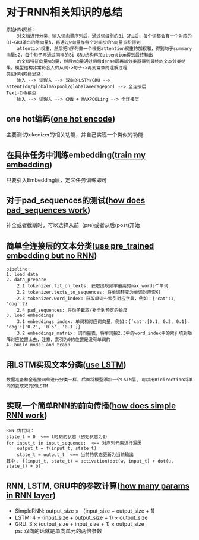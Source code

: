 # 对于RNN相关知识的总结
    原始HAN网络：
        对文档进行分类，输入词向量序列后，通过词级别的Bi-GRU后，每个词都会有一个对应的Bi-GRU输出的隐向量h，再通过w向量与每个时间步的h向量点积得到  
        attention权重，然后把h序列做一个根据attention权重的加权和，得到句子summary向量s2，每个句子再通过同样的Bi-GRU结构再加attention得到最终输出
        的文档特征向量v向量，然后v向量通过后级dense层再加分类器得到最终的文本分类结果。模型结构非常符合人的从词->句子->再到篇章的理解过程
    类似HAN网络思路：
        输入 --> 词嵌入 --> 双向的LSTM/GRU --> attention/globalmaxpool/globalaveragepool --> 全连接层
    Text-CNN模型
        输入 --> 词嵌入 --> CNN + MAXPOOLing --> 全连接层
    
## one hot编码([one hot encode](https://github.com/wgq1995/nlp/blob/master/notes/one_hot.py))
主要测试tokenizer的相关功能，并自己实现一个类似的功能

## 在具体任务中训练embedding([train my embedding](https://github.com/wgq1995/nlp/blob/master/notes/train_embedding.py))
只要引入Embedding层，定义任务训练即可

## 对于pad_sequences的测试([how does pad_sequences work](https://github.com/wgq1995/nlp/blob/master/notes/pad_sequences.py))
补全或者截断时，可以选择从前（pre)或者从后(post)开始

## 简单全连接层的文本分类([use pre_trained embedding but no RNN](https://github.com/wgq1995/nlp/blob/master/notes/imdb_test_no_rnn.py))
    pipeline:
    1. load data
    2. data_prepare
        2.1 tokenizer.fit_on_texts: 获取出现频率最高的max_words个单词
        2.2 tokenizer.texts_to_sequences: 将单词转变为单词对应索引
        2.3 tokenizer.word_index: 获取单词～索引对应字典，例如：{'cat':1, 'dog':2}
        2.4 pad_sequences: 将句子截取/补全到预定的长度
    3. load embeddings
        3.1 embeddings_index: 单词和对应词向量，例如：{‘cat':[0.1, 0.2, 0.1]. 'dog':['0.2', '0.5', '0.1']}
        3.2 embeddings_matrix: 词向量表，将单词按2.3中的word_index中的索引填到矩阵对应位置上去，注意，索引为0的位置是没有单词的
    4. build model and train 
## 用LSTM实现文本分类([use LSTM](https://github.com/wgq1995/nlp/blob/master/notes/LSTM_example.py))
    数据准备和全连接网络进行分类一样，后面将模型添加一个LSTM层, 可以用Bidirection将单向的变成双向的LSTM

## 实现一个简单RNN的前向传播([how does simple RNN work](https://github.com/wgq1995/nlp/blob/master/notes/myRNN.py))
    RNN 伪代码：
    state_t = 0  <== t时刻的状态（初始状态为0）
    for input_t in input_sequence:  <== 对序列元素进行遍历
        output_t = f(input_t, state_t)
        state_t = output_t  <== 当前的状态更新为当前输出
    其中： f(input_t, state_t) = activation(dot(w, input_t) + dot(u, state_t) + b)

## RNN, LSTM, GRU中的参数计算([how many params in RNN layer](https://github.com/wgq1995/nlp/blob/master/notes/understand_RNN))
* SimpleRNN: output_size × （input_size + output_size + 1)
* LSTM: 4 × (input_size + output_size + 1) × output_size
* GRU: 3 × (output_size + input_size + 1) × output_size<br>
ps: 双向的话就是单向单元的两倍参数

